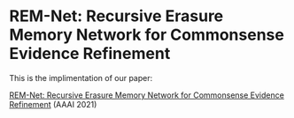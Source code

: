 # REM-Net: Recursive Erasure Memory Network for Commonsense Evidence Refinement

This is the implimentation of our paper:

[REM-Net: Recursive Erasure Memory Network for Commonsense Evidence Refinement](https://arxiv.org/abs/2012.13185) (AAAI 2021)

